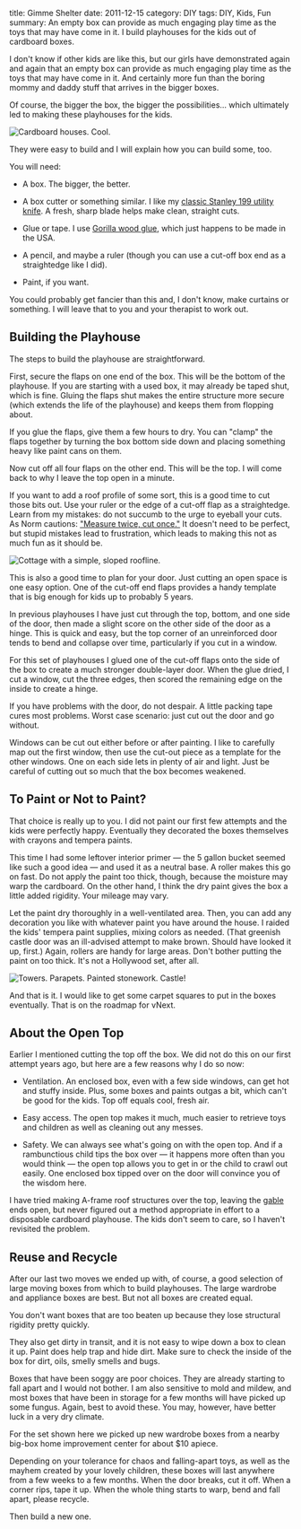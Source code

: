 title: Gimme Shelter
date: 2011-12-15
category: DIY
tags: DIY, Kids, Fun
summary: An empty box can provide as much engaging play time as the toys that may have come in it. I build playhouses for the kids out of cardboard boxes.


I don't know if other kids are like this, but our girls have demonstrated again and again that an empty box can provide as much engaging play time as the toys that may have come in it. And certainly more fun than the boring mommy and daddy stuff that arrives in the bigger boxes.

Of course, the bigger the box, the bigger the possibilities... which ultimately led to making these playhouses for the kids.

![Cardboard houses. Cool.]({static}/images/boxhouses.jpg)

They were easy to build and I will explain how you can build some, too.

You will need:

* A box. The bigger, the better.

* A box cutter or something similar. I like my [classic Stanley 199 utility knife](http://www.classicandperformancecar.com/features/icons/262396/the_stanley_knife.html). A fresh, sharp blade helps make clean, straight cuts.

* Glue or tape. I use [Gorilla wood glue](http://www.gorillaglue.com/glues/woodglue/index.aspx), which just happens to be made in the USA.

* A pencil, and maybe a ruler (though you can use a cut-off box end as a straightedge like I did).

* Paint, if you want.

You could probably get fancier than this and, I don't know, make curtains or something. I will leave that to you and your therapist to work out.

## Building the Playhouse

The steps to build the playhouse are straightforward.

First, secure the flaps on one end of the box. This will be the bottom of the playhouse. If you are starting with a used box, it may already be taped shut, which is fine. Gluing the flaps shut makes the entire structure more secure (which extends the life of the playhouse) and keeps them from flopping about.

If you glue the flaps, give them a few hours to dry. You can "clamp" the flaps together by turning the box bottom side down and placing something heavy like paint cans on them.

Now cut off all four flaps on the other end. This will be the top. I will come back to why I leave the top open in a minute.

If you want to add a roof profile of some sort, this is a good time to cut those bits out. Use your ruler or the edge of a cut-off flap as a straightedge. Learn from my mistakes: do not succumb to the urge to eyeball your cuts. As Norm cautions: ["Measure twice, cut once."](http://www.amazon.com/Measure-Twice-Cut-Once-Carpenter/dp/0316004944) It doesn't need to be perfect, but stupid mistakes lead to frustration, which leads to making this not as much fun as it should be.

![Cottage with a simple, sloped roofline.]({static}/images/boxcottage.jpg)

This is also a good time to plan for your door. Just cutting an open space is one easy option. One of the cut-off end flaps provides a handy template that is big enough for kids up to probably 5 years.

In previous playhouses I have just cut through the top, bottom, and one side of the door, then made a slight score on the other side of the door as a hinge. This is quick and easy, but the top corner of an unreinforced door tends to bend and collapse over time, particularly if you cut in a window.

For this set of playhouses I glued one of the cut-off flaps onto the side of the box to create a much stronger double-layer door. When the glue dried, I cut a window, cut the three edges, then scored the remaining edge on the inside to create a hinge.

If you have problems with the door, do not despair. A little packing tape cures most problems. Worst case scenario: just cut out the door and go without.

Windows can be cut out either before or after painting. I like to carefully map out the first window, then use the cut-out piece as a template for the other windows. One on each side lets in plenty of air and light. Just be careful of cutting out so much that the box becomes weakened.

## To Paint or Not to Paint?

That choice is really up to you. I did not paint our first few attempts and the kids were perfectly happy. Eventually they decorated the boxes themselves with crayons and tempera paints.

This time I had some leftover interior primer &mdash; the 5 gallon bucket seemed like such a good idea &mdash; and used it as a neutral base. A roller makes this go on fast. Do not apply the paint too thick, though, because the moisture may warp the cardboard. On the other hand, I think the dry paint gives the box a little added rigidity. Your mileage may vary.

Let the paint dry thoroughly in a well-ventilated area. Then, you can add any decoration you like with whatever paint you have around the house. I raided the kids' tempera paint supplies, mixing colors as needed. (That greenish castle door was an ill-advised attempt to make brown. Should have looked it up, first.) Again, rollers are handy for large areas. Don't bother putting the paint on too thick. It's not a Hollywood set, after all.

![Towers. Parapets. Painted stonework. Castle!]({static}/images/boxcastle.jpg)

And that is it. I would like to get some carpet squares to put in the boxes eventually. That is on the roadmap for vNext.

## About the Open Top

Earlier I mentioned cutting the top off the box. We did not do this on our first attempt years ago, but here are a few reasons why I do so now:

* Ventilation. An enclosed box, even with a few side windows, can get hot and stuffy inside. Plus, some boxes and paints outgas a bit, which can't be good for the kids. Top off equals cool, fresh air.

* Easy access. The open top makes it much, much easier to retrieve toys and children as well as cleaning out any messes.

* Safety. We can always see what's going on with the open top. And if a rambunctious child tips the box over &mdash; it happens more often than you would think &mdash; the open top allows you to get in or the child to crawl out easily. One enclosed box tipped over on the door will convince you of the wisdom here.

I have tried making A-frame roof structures over the top, leaving the [gable](http://en.wikipedia.org/wiki/Gable) ends open, but never figured out a method appropriate in effort to a disposable cardboard playhouse. The kids don't seem to care, so I haven't revisited the problem.

## Reuse and Recycle

After our last two moves we ended up with, of course, a good selection of large moving boxes from which to build playhouses. The large wardrobe and appliance boxes are best. But not all boxes are created equal.

You don't want boxes that are too beaten up because they lose structural rigidity pretty quickly.

They also get dirty in transit, and it is not easy to wipe down a box to clean it up. Paint does help trap and hide dirt. Make sure to check the inside of the box for dirt, oils, smelly smells and bugs.

Boxes that have been soggy are poor choices. They are already starting to fall apart and I would not bother. I am also sensitive to mold and mildew, and most boxes that have been in storage for a few months will have picked up some fungus. Again, best to avoid these. You may, however, have better luck in a very dry climate.

For the set shown here we picked up new wardrobe boxes from a nearby big-box home improvement center for about $10 apiece.

Depending on your tolerance for chaos and falling-apart toys, as well as the mayhem created by your lovely children, these boxes will last anywhere from a few weeks to a few months. When the door breaks, cut it off. When a corner rips, tape it up. When the whole thing starts to warp, bend and fall apart, please recycle.

Then build a new one.